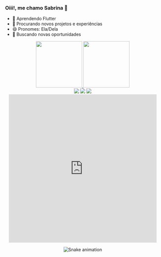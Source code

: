 ### Oiii!, me chamo Sabrina 🦄

- 🌱 Aprendendo Flutter
- 👯 Procurando novos projetos e experiências
- 😄 Pronomes: Ela/Dela
- 🫶 Buscando novas oportunidades

<div align="center">
  <a href="https://github.com/SahRB">
    <img height="150em" src="https://github-readme-stats.vercel.app/api?username=SahRB&count_private=true&include_all_commits=true&show_icons=true&theme=dracula&hide_border=false&show_owner=true"/>
    <img height="150em" src="https://github-readme-stats.vercel.app/api/top-langs/?username=SahRB&theme=dracula&hide_border=false&&layout=compact"/>
  </a>
</div>

<div align="center"> 
  <a href="https://instagram.com/sa._.sas?igshid=ZDc4ODBmNjlmNQ==" target="_blank"><img src="https://img.shields.io/badge/-Instagram-%23E4405F?style=for-the-badge&logo=instagram&logoColor=white" target="_blank"></a>
  <a href = "mailto:sabrinareginadebarros@gmail.com"><img src="https://img.shields.io/badge/-Gmail-%23333?style=for-the-badge&logo=gmail&logoColor=white" target="_blank"></a>
  <a href="https://www.linkedin.com/in/sabrina-barrosz/" target="_blank"><img src="https://img.shields.io/badge/-LinkedIn-%230077B5?style=for-the-badge&logo=linkedin&logoColor=white" target="_blank"></a> 
  
</div>
<div align="center">
<iframe src="https://giphy.com/embed/l3q2GDh3wQqVWSiGY" width="480" height="480" frameBorder="0" class="giphy-embed" allowFullScreen></iframe><a href="https://giphy.com/gifs/animation-cute-hello-l3q2GDh3wQqVWSiGY"></a>
  </div>


<div align="center">

  ![Snake animation](https://github.com/danielbped/danielbped/blob/output/github-contribution-grid-snake.svg)
  
</div>
